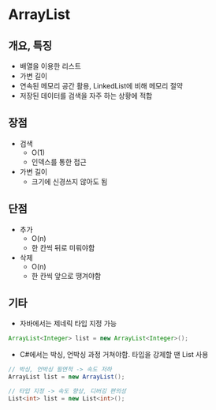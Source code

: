 # ArrayList

## 개요, 특징
* 배열을 이용한 리스트
* 가변 길이
* 연속된 메모리 공간 활용, LinkedList에 비해 메모리 절약
* 저장된 데이터를 검색을 자주 하는 상황에 적합 

## 장점
* 검색
    - O(1) 
    - 인덱스를 통한 접근
* 가변 길이
    - 크기에 신경쓰지 않아도 됨

## 단점
* 추가
    - O(n)
    - 한 칸씩 뒤로 미뤄야함
* 삭제
    - O(n)
    - 한 칸씩 앞으로 땡겨야함

## 기타
* 자바에서는 제네릭 타입 지정 가능
```Java
ArrayList<Integer> list = new ArrayList<Integer>();
```

* C#에서는 박싱, 언박싱 과정 거쳐야함. 타입을 강제할 땐 List 사용
```C#
// 박싱, 언박싱 필연적 -> 속도 저하
ArrayList list = new ArrayList();

// 타입 지정 -> 속도 향상, 디버깅 편의성
List<int> list = new List<int>(); 
``` 
